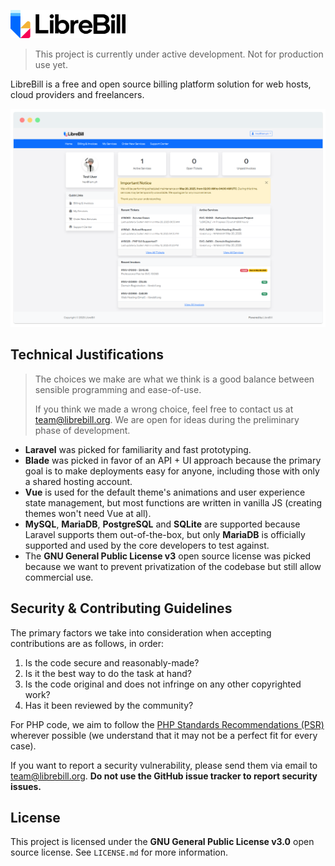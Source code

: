 <a href="https://librebill.org" target="_blank"><img src="https://raw.githubusercontent.com/librebill/librebill.github.io/refs/heads/main/images/logo-fixed.svg" height="45px"></a>

> This project is currently under active development. Not for production use yet.

LibreBill is a free and open source billing platform solution for web hosts, cloud providers and freelancers.

<div align="center">
<a href="https://raw.githubusercontent.com/librebill/librebill.github.io/refs/heads/main/images/screenshot.png" target="_blank">
<img src="https://raw.githubusercontent.com/librebill/librebill.github.io/refs/heads/main/images/screenshot.png" />
</a>
</div>

## Technical Justifications

> The choices we make are what we think is a good balance between sensible programming and ease-of-use.
>
> If you think we made a wrong choice, feel free to contact us at [team@librebill.org](mailto:team@librebill.org). We are open for ideas during the preliminary phase of development.

* **Laravel** was picked for familiarity and fast prototyping.
* **Blade** was picked in favor of an API + UI approach because the primary goal is to make deployments easy for anyone, including those with only a shared hosting account.
* **Vue** is used for the default theme's animations and user experience state management, but most functions are written in vanilla JS (creating themes won't need Vue at all).
* **MySQL**, **MariaDB**, **PostgreSQL** and **SQLite** are supported because Laravel supports them out-of-the-box, but only **MariaDB** is officially supported and used by the core developers to test against.
* The **GNU General Public License v3** open source license was picked because we want to prevent privatization of the codebase but still allow commercial use.

## Security & Contributing Guidelines

The primary factors we take into consideration when accepting contributions are as follows, in order:

1. Is the code secure and reasonably-made?
2. Is it the best way to do the task at hand?
3. Is the code original and does not infringe on any other copyrighted work?
4. Has it been reviewed by the community?

For PHP code, we aim to follow the [PHP Standards Recommendations (PSR)](https://www.php-fig.org/psr/) wherever possible (we understand that it may not be a perfect fit for every case).

If you want to report a security vulnerability, please send them via email to [team@librebill.org](mailto:team@librebill.org). **Do not use the GitHub issue tracker to report security issues.**

## License

This project is licensed under the **GNU General Public License v3.0** open source license. See `LICENSE.md` for more information.
